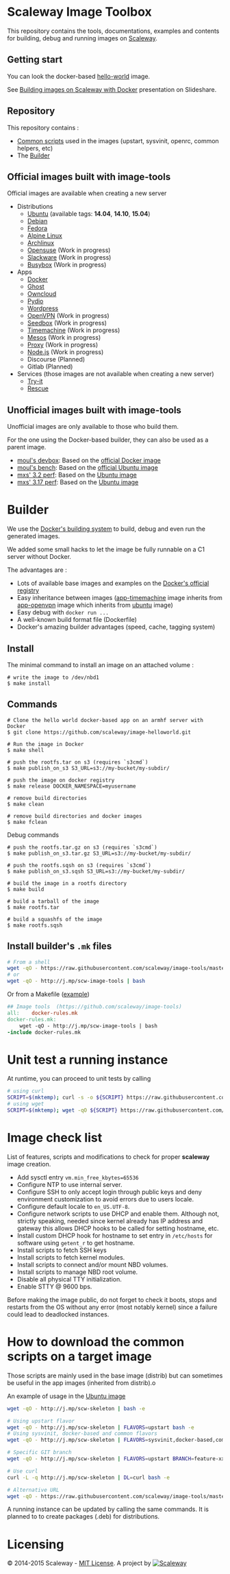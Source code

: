 # Scaleway Image Toolbox

This repository contains the tools, documentations, examples and contents for building, debug and running images on [Scaleway](https://www.scaleway.com/).


## Getting start

You can look the docker-based [hello-world](https://github.com/scaleway/image-helloworld) image.

See [Building images on Scaleway with Docker](http://www.slideshare.net/manfredtouron/while42-paris13-scaleway) presentation on Slideshare.


## Repository

This repository contains :

- [Common scripts](#how-to-download-the-common-scripts-on-a-target-image) used in the images (upstart, sysvinit, openrc, common helpers, etc)
- The [Builder](https://github.com/scaleway/image-tools/tree/master/builder)


## Official images built with **image-tools**

Official images are available when creating a new server

- Distributions
  - [Ubuntu](https://github.com/scaleway/image-ubuntu) (available tags: **14.04**, **14.10**, **15.04**)
  - [Debian](https://github.com/scaleway/image-debian)
  - [Fedora](https://github.com/scaleway/image-fedora)
  - [Alpine Linux](https://github.com/scaleway/image-alpine)
  - [Archlinux](https://github.com/scaleway/image-archlinux)
  - [Opensuse](https://github.com/scaleway/image-opensuse) (Work in progress)
  - [Slackware](https://github.com/scaleway/image-slackware) (Work in progress)
  - [Busybox](https://github.com/scaleway/image-busybox) (Work in progress)
- Apps
  - [Docker](https://github.com/scaleway/image-app-docker)
  - [Ghost](https://github.com/online-labs/image-app-ghost)
  - [Owncloud](https://github.com/online-labs/image-app-owncloud)
  - [Pydio](https://github.com/online-labs/image-app-pydio)
  - [Wordpress](https://github.com/online-labs/image-app-wordpress)
  - [OpenVPN](https://github.com/online-labs/image-app-openvpn) (Work in progress)
  - [Seedbox](https://github.com/online-labs/image-app-seedbox) (Work in progress)
  - [Timemachine](https://github.com/online-labs/image-app-timemachine) (Work in progress)
  - [Mesos](https://github.com/online-labs/image-app-mesos) (Work in progress)
  - [Proxy](https://github.com/online-labs/image-app-proxy) (Work in progress)
  - [Node.js](https://github.com/online-labs/image-app-nodejs) (Work in progress)
  - Discourse (Planned)
  - Gitlab (Planned)
- Services (those images are not available when creating a new server)
  - [Try-it](https://github.com/online-labs/image-service-tryit)
  - [Rescue](https://github.com/online-labs/image-service-rescue)


## Unofficial images built with **image-tools**

Unofficial images are only available to those who build them.

For the one using the Docker-based builder, they can also be used as a parent image.

- [moul's devbox](https://github.com/moul/ocs-image-devbox): Based on the [official Docker image](https://github.com/online-labs/image-app-docker)
- [moul's bench](https://github.com/moul/ocs-image-bench): Based on the [official Ubuntu image](https://github.com/online-labs/image-ubuntu)
- [mxs' 3.2 perf](https://github.com/aimxhaisse/image-ocs-perf-3.2): Based on the [Ubuntu image](https://github.com/online-labs/image-ubuntu)
- [mxs' 3.17 perf](https://github.com/aimxhaisse/image-ocs-perf-3.17): Based on the [Ubuntu image](https://github.com/online-labs/image-ubuntu)


# Builder

We use the [Docker's building system](https://docs.docker.com/reference/builder/) to build, debug and even run the generated images.

We added some small hacks to let the image be fully runnable on a C1 server without Docker.

The advantages are :

- Lots of available base images and examples on the [Docker's official registry](https://registry.hub.docker.com)
- Easy inheritance between images ([app-timemachine](https://github.com/online-labs/image-app-timemachine) image inherits from [app-openvpn](https://github.com/online-labs/image-app-openvpn) image which inherits from [ubuntu](https://github.com/online-labs/image-ubuntu) image)
- Easy debug with `docker run ...`
- A well-known build format file (Dockerfile)
- Docker's amazing builder advantages (speed, cache, tagging system)


## Install

The minimal command to install an image on an attached volume :

    # write the image to /dev/nbd1
    $ make install

## Commands

    # Clone the hello world docker-based app on an armhf server with Docker
    $ git clone https://github.com/scaleway/image-helloworld.git

    # Run the image in Docker
    $ make shell

    # push the rootfs.tar on s3 (requires `s3cmd`)
    $ make publish_on_s3 S3_URL=s3://my-bucket/my-subdir/

    # push the image on docker registry
    $ make release DOCKER_NAMESPACE=myusername

    # remove build directories
    $ make clean

    # remove build directories and docker images
    $ make fclean


Debug commands

    # push the rootfs.tar.gz on s3 (requires `s3cmd`)
    $ make publish_on_s3.tar.gz S3_URL=s3://my-bucket/my-subdir/

    # push the rootfs.sqsh on s3 (requires `s3cmd`)
    $ make publish_on_s3.sqsh S3_URL=s3://my-bucket/my-subdir/

    # build the image in a rootfs directory
    $ make build

    # build a tarball of the image
    $ make rootfs.tar

    # build a squashfs of the image
    $ make rootfs.sqsh


## Install builder's `.mk` files

```bash
# From a shell
wget -qO - https://raw.githubusercontent.com/scaleway/image-tools/master/builder/install.sh | bash
# or
wget -qO - http://j.mp/scw-image-tools | bash
```

Or from a Makefile ([example](https://github.com/scaleway/image-helloworld/blob/master/Makefile))

```Makefile
## Image tools  (https://github.com/scaleway/image-tools)
all:    docker-rules.mk
docker-rules.mk:
    wget -qO - http://j.mp/scw-image-tools | bash
-include docker-rules.mk
```


# Unit test a running instance

At runtime, you can proceed to unit tests by calling

```bash
# using curl
SCRIPT=$(mktemp); curl -s -o ${SCRIPT} https://raw.githubusercontent.com/scaleway/image-tools/master/builder/unit.bash && bash ${SCRIPT}
# using wget
SCRIPT=$(mktemp); wget -qO ${SCRIPT} https://raw.githubusercontent.com/scaleway/image-tools/master/builder/unit.bash && bash ${SCRIPT}
```

# Image check list

List of features, scripts and modifications to check for proper **scaleway** image creation.

- Add sysctl entry `vm.min_free_kbytes=65536`
- Configure NTP to use internal server.
- Configure SSH to only accept login through public keys and deny environment customization to avoid errors due to users locale.
- Configure default locale to `en_US.UTF-8`.
- Configure network scripts to use DHCP and enable them.
  Although not, strictly speaking, needed since kernel already has IP address and gateway this allows DHCP hooks to be called for setting hostname, etc.
- Install custom DHCP hook for hostname to set entry in `/etc/hosts` for software using `getent_r` to get hostname.
- Install scripts to fetch SSH keys
- Install scripts to fetch kernel modules.
- Install scripts to connect and/or mount NBD volumes.
- Install scripts to manage NBD root volume.
- Disable all physical TTY initialization.
- Enable STTY @ 9600 bps.

Before making the image public, do not forget to check it boots, stops and restarts from the OS without any error (most notably kernel) since a failure could lead to deadlocked instances.


# How to download the common scripts on a target image

Those scripts are mainly used in the base image (distrib) but can sometimes be useful in the app images (inherited from distrib).o

An example of usage in the [Ubuntu image](https://github.com/scaleway/image-ubuntu/blob/9cd0f287a1977a55b74b1a37ecb1c03c8ce55c85/14.04/Dockerfile#L12-L17)

```bash
wget -qO - http://j.mp/scw-skeleton | bash -e

# Using upstart flavor
wget -qO - http://j.mp/scw-skeleton | FLAVORS=upstart bash -e
# Using sysvinit, docker-based and common flavors
wget -qO - http://j.mp/scw-skeleton | FLAVORS=sysvinit,docker-based,common bash -e

# Specific GIT branch
wget -qO - http://j.mp/scw-skeleton | FLAVORS=upstart BRANCH=feature-xxx bash -e

# Use curl
curl -L -q http://j.mp/scw-skeleton | DL=curl bash -e

# Alternative URL
wget -qO - https://raw.githubusercontent.com/scaleway/image-tools/master/install.sh | ... bash -e
```

A running instance can be updated by calling the same commands.
It is planned to to create packages (.deb) for distributions.


# Licensing

© 2014-2015 Scaleway - [MIT License](https://github.com/scaleway/image-tools/blob/master/LICENSE).
A project by [![Scaleway](https://avatars1.githubusercontent.com/u/5185491?v=3&s=42)](https://www.scaleway.com/)

